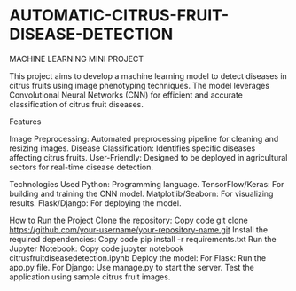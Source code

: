 # AUTOMATIC-CITRUS-FRUIT-DISEASE-DETECTION
MACHINE LEARNING MINI PROJECT

This project aims to develop a machine learning model to detect diseases in citrus fruits using image phenotyping techniques. 
The model leverages Convolutional Neural Networks (CNN) for efficient and accurate classification of citrus fruit diseases.

Features

Image Preprocessing: Automated preprocessing pipeline for cleaning and resizing images.
Disease Classification: Identifies specific diseases affecting citrus fruits.
User-Friendly: Designed to be deployed in agricultural sectors for real-time disease detection.

Technologies Used
Python: Programming language.
TensorFlow/Keras: For building and training the CNN model.
Matplotlib/Seaborn: For visualizing results.
Flask/Django: For deploying the model.

How to Run the Project
Clone the repository:
Copy code
git clone https://github.com/your-username/your-repository-name.git
Install the required dependencies:
Copy code
pip install -r requirements.txt
Run the Jupyter Notebook:
Copy code
jupyter notebook citrusfruitdiseasedetection.ipynb
Deploy the model:
For Flask: Run the app.py file.
For Django: Use manage.py to start the server.
Test the application using sample citrus fruit images.

